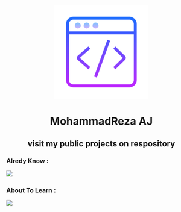 <div align="center">
  <img src="./demo_logo.png" width="250px">
  <h1 color="#blue">MohammadReza AJ</h1>
  <h2>visit my public projects on respository</h2>
</div>
<h3>Alredy Know :</h3>
<img src="https://skillicons.dev/icons?i=html,css,tailwindcss,git,js,jquery,regex,github,py,django,docker,postgres&theme=light&perline=4">
<h3>About To Learn :</h3>
<img src="https://skillicons.dev/icons?i=react,redis,fastapi,&theme=light&perline=3">

